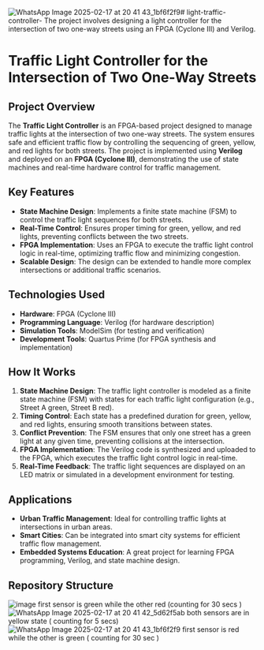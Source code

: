 ![WhatsApp Image 2025-02-17 at 20 41 43_1bf6f2f9](https://github.com/user-attachments/assets/edf4d3fa-ebcc-4e7f-b2d3-b97632db34c2)# light-traffic-controller-
The project involves designing a light controller for the intersection of two one-way streets using an FPGA (Cyclone III) and Verilog.
# Traffic Light Controller for the Intersection of Two One-Way Streets

## Project Overview
The **Traffic Light Controller** is an FPGA-based project designed to manage traffic lights at the intersection of two one-way streets. The system ensures safe and efficient traffic flow by controlling the sequencing of green, yellow, and red lights for both streets. The project is implemented using **Verilog** and deployed on an **FPGA (Cyclone III)**, demonstrating the use of state machines and real-time hardware control for traffic management.

## Key Features
- **State Machine Design**: Implements a finite state machine (FSM) to control the traffic light sequences for both streets.
- **Real-Time Control**: Ensures proper timing for green, yellow, and red lights, preventing conflicts between the two streets.
- **FPGA Implementation**: Uses an FPGA to execute the traffic light control logic in real-time, optimizing traffic flow and minimizing congestion.
- **Scalable Design**: The design can be extended to handle more complex intersections or additional traffic scenarios.

## Technologies Used
- **Hardware**: FPGA (Cyclone III)
- **Programming Language**: Verilog (for hardware description)
- **Simulation Tools**: ModelSim (for testing and verification)
- **Development Tools**: Quartus Prime (for FPGA synthesis and implementation)

## How It Works
1. **State Machine Design**: The traffic light controller is modeled as a finite state machine (FSM) with states for each traffic light configuration (e.g., Street A green, Street B red).
2. **Timing Control**: Each state has a predefined duration for green, yellow, and red lights, ensuring smooth transitions between states.
3. **Conflict Prevention**: The FSM ensures that only one street has a green light at any given time, preventing collisions at the intersection.
4. **FPGA Implementation**: The Verilog code is synthesized and uploaded to the FPGA, which executes the traffic light control logic in real-time.
5. **Real-Time Feedback**: The traffic light sequences are displayed on an LED matrix or simulated in a development environment for testing.

## Applications
- **Urban Traffic Management**: Ideal for controlling traffic lights at intersections in urban areas.
- **Smart Cities**: Can be integrated into smart city systems for efficient traffic flow management.
- **Embedded Systems Education**: A great project for learning FPGA programming, Verilog, and state machine design.

## Repository Structure

![image](https://github.com/user-attachments/assets/6e717583-f955-4cd0-9d04-da94a21fc7c6)
first sensor is green while the other red (counting for 30 secs ) 
![WhatsApp Image 2025-02-17 at 20 41 42_5d62f5ab](https://github.com/user-attachments/assets/15f60a01-5613-4137-a41a-97b0bb070de5)
both sensors are in yellow state ( counting for 5 secs)
![WhatsApp Image 2025-02-17 at 20 41 43_1bf6f2f9](https://github.com/user-attachments/assets/8e39db70-9fdb-4919-880c-d9cd458d83fe)
first sensor is red while the other is green ( counting for 30 sec ) 

